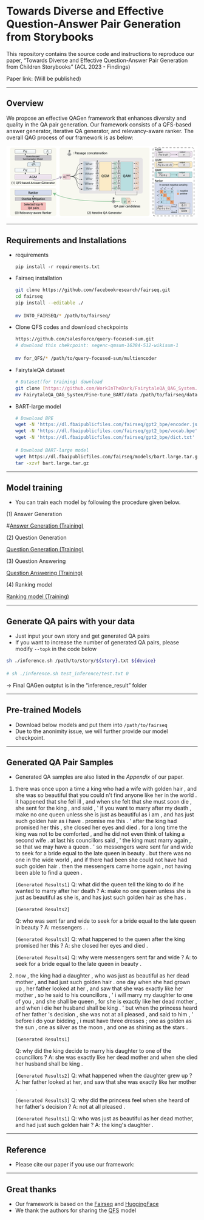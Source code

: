 # Towards Diverse and Effective Question-Answer Pair Generation from Storybooks

This repository contains the source code and instructions to reproduce our paper, “Towards Diverse and Effective Question-Answer Pair Generation from Children Storybooks” (ACL 2023 - Findings)

Paper link: (Will be published)

---

## Overview

We propose an effective QAGen framework that enhances diversity and quality in the QA pair generation. Our framework consists of a QFS-based answer generator, iterative QA generator, and relevancy-aware ranker. The overall QAG process of our framework is as below:

![Figure](figure.jpg)

---

## Requirements and Installations

- requirements
    
    ```
    pip install -r requirements.txt
    ```
    
- Fairseq installation
    
    ```bash
    git clone https://github.com/facebookresearch/fairseq.git
    cd fairseq
    pip install --editable ./
    
    mv INTO_FAIRSEQ/* /path/to/fairseq/
    ```
    
- Clone QFS codes and download checkpoints
    
    ```bash
    https://github.com/salesforce/query-focused-sum.git
    # download this chekcpoint: segenc-qmsum-16384-512-wikisum-1

    mv for_QFS/* /path/to/query-focused-sum/multiencoder
    ```
    
- FairytaleQA dataset
    
    ```bash
    # Dataset(for training) download
    git clone [https://github.com/WorkInTheDark/FairytaleQA_QAG_System.git](https://github.com/WorkInTheDark/FairytaleQA_QAG_System.git)
    mv FairytaleQA_QAG_System/Fine-tune_BART/data /path/to/fairseq/data
    ```
    
- BART-large model
    
    ```bash
    # Download BPE
    wget -N 'https://dl.fbaipublicfiles.com/fairseq/gpt2_bpe/encoder.json'
    wget -N 'https://dl.fbaipublicfiles.com/fairseq/gpt2_bpe/vocab.bpe'
    wget -N 'https://dl.fbaipublicfiles.com/fairseq/gpt2_bpe/dict.txt'
    
    # Download BART-large model
    wget https://dl.fbaipublicfiles.com/fairseq/models/bart.large.tar.gz
    tar -xzvf bart.large.tar.gz
    ```
    

---

## Model training

- You can train each model by following the procedure given below.

(1) Answer Generation

#[Answer Generation (Training)](training_agm.md)

(2) Question Generation

[Question Generation (Training)](training_qgm.md)

(3) Question Answering

[Question Answering (Training)](training_qam.md)

(4) Ranking model

[Ranking model (Training)](training_ranker.md)

---

## Generate QA pairs with your data

- Just input your own story and get generated QA pairs
- If you want to increase the number of generated QA pairs, please modify `--topk` in the code below

```bash
sh ./inference.sh /path/to/story/${story}.txt ${device}

# sh ./inference.sh test_inference/test.txt 0
```

→ Final QAGen outptut is in the “inference_result” folder

---

## Pre-trained Models

- Download below models and put them into `/path/to/fairseq`
- Due to the anonimity issue, we will further provide our model checkpoint.

---

## Generated QA Pair Samples

- Generated QA samples are also listed in the *Appendix* of our paper.
1. there was once upon a time a king who had a wife with golden hair , and she was so beautiful that you could n't find anyone like her in the world . it happened that she fell ill , and when she felt that she must soon die , she sent for the king , and said , ' if you want to marry after my death , make no one queen unless she is just as beautiful as i am , and has just such golden hair as i have . promise me this . ' after the king had promised her this , she closed her eyes and died . for a long time the king was not to be comforted , and he did not even think of taking a second wife . at last his councillors said , ' the king must marry again , so that we may have a queen . ' so messengers were sent far and wide to seek for a bride equal to the late queen in beauty . but there was no one in the wide world , and if there had been she could not have had such golden hair . then the messengers came home again , not having been able to find a queen . 

    
    `[Generated Results1]`
    Q: what did the queen tell the king to do if he wanted to marry after her death ?
    A: make no one queen unless she is just as beautiful as she is, and has just such golden hair as she has .
    
    `[Generated Results2]`
    
    Q: who was sent far and wide to seek for a bride equal to the late queen in beauty ?
    A: messengers . .
    
    `[Generated Results3]`
    Q: what happened to the queen after the king promised her this ?
    A: she closed her eyes and died .
    
    `[Generated Results4]`
    Q: why were messengers sent far and wide ?
    A: to seek for a bride equal to the late queen in beauty .
    
2. now , the king had a daughter , who was just as beautiful as her dead mother , and had just such golden hair . one day when she had grown up , her father looked at her , and saw that she was exactly like her mother , so he said to his councillors , ' i will marry my daughter to one of you , and she shall be queen , for she is exactly like her dead mother , and when i die her husband shall be king . ' but when the princess heard of her father 's decision , she was not at all pleased , and said to him , ' before i do your bidding , i must have three dresses ; one as golden as the sun , one as silver as the moon , and one as shining as the stars .
    
    `[Generated Results1]`
    
    Q: why did the king decide to marry his daughter to one of the councillors ?
    A: she was exactly like her dead mother and when she died her husband shall be king . 
    
    `[Generated Results2]`
    Q: what happened when the daughter grew up ?
    A: her father looked at her, and saw that she was exactly like her mother .
    
    `[Generated Results3]`
    Q: why did the princess feel when she heard of her father's decision ?
    A: not at all pleased .
    
    `[Generated Results1]`
    Q: who was just as beautiful as her dead mother, and had just such golden hair ?
    A: the king's daughter .
    

---

## Reference

- Please cite our paper if you use our framework:

---

## Great thanks

- Our framework is based on the [Fairseq](https://github.com/facebookresearch/fairseq) and [HuggingFace](https://github.com/huggingface/transformers)
- We thank the authors for sharing the [QFS](https://github.com/salesforce/query-focused-sum.git) model
